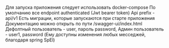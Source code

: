 Для запуска приложения следует использовать docker-compose
По умолчанию все endpoint authenticated (Jwt bearer token)
Api prefix - api/v1
Есть миграции, которые запускаются при старте приложения
Документацию можно открыть по пути /swagger-ui/index.html
Дефолтный пользователь - user, пароль password, 
Админ пользователь - user1, password (Ему доступны изменения любых месседжей, благодаря spring SpEl)
